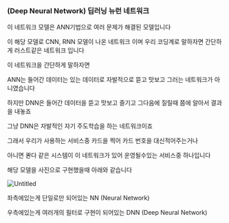 ### (Deep Neural Network) 딥러닝 뉴런 네트워크

이 네트워크 모델은 ANN기법으로 여러 문제가 해결된 모델입니다

이 해당 모델로 CNN, RNN 모델이 나온 네트워크 이며 우리 코딩계로 말하자면 간단하게 러스트같은 네트워크 입니다

이 네트워크을 간단하게 말하자면 

ANN는 들어간 데이터는 있는 데이터로 자발적으로 뜯고 맛보고 그러는 네트워크가 아니였습니다 

하지만 DNN은 들어간 데이터을 뜯고 맛보고 즐기고 그다음에 질릴때 쯤에 알아서 결과을 내놓죠

그냥 DNN은 자발적인 자기 주도학습을 하는 네트워크이죠

그래서 우리가 사용하는 서비스중 카드을 찍어 카드 번호을 대신적어주는거나 

아니면 콴다 같은 시스템이 이 네트워크가 있어 운영될수있는 서비스중 하나입니다

해당 모델을 사진으로 구현했을때 아래와 같습니다

![Untitled](https://s3-us-west-2.amazonaws.com/secure.notion-static.com/32c5a7ce-3f47-4b13-ac22-b77c7992e7b9/Untitled.png)

좌측에있는게 단일로만 되어있는 NN (Neural Network) 

우측에있는게 여러개의 필터로 구현이 되어있는 DNN (Deep Neural Network)